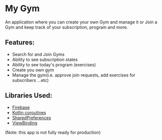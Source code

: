 # My Gym
An application where you can create your own Gym and manage it or Join a Gym and keep track of your subscription, program and more.

## Features:
- Search for and Join Gyms
- Ability to see subscription states
- Ability to see today's program (exercises)
- Create you own gym
- Manage the gym(i.e. approve join requests, add exercises for subscribers ...etc)


## Libraries Used:
- [Firebase](https://firebase.google.com/)
- [Kotlin coroutines](https://developer.android.com/kotlin/coroutines)
- [SharedPreferences](https://developer.android.com/reference/android/content/SharedPreferences)
- [ViewBinding](https://developer.android.com/topic/libraries/view-binding)

(Note: this app is not fully ready for production)
